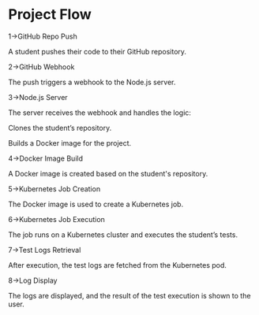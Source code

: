 # Project Flow

1->GitHub Repo Push

A student pushes their code to their GitHub repository.

2->GitHub Webhook

The push triggers a webhook to the Node.js server.

3->Node.js Server

The server receives the webhook and handles the logic:

Clones the student’s repository.

Builds a Docker image for the project.

4->Docker Image Build

A Docker image is created based on the student's repository.

5->Kubernetes Job Creation

The Docker image is used to create a Kubernetes job.

6->Kubernetes Job Execution

The job runs on a Kubernetes cluster and executes the student’s tests.

7->Test Logs Retrieval

After execution, the test logs are fetched from the Kubernetes pod.

8->Log Display

The logs are displayed, and the result of the test execution is shown to the user.
